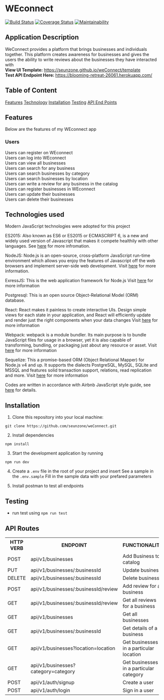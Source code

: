 # WEconnect

[![Build Status](https://travis-ci.org/seunzone/weConnect.svg?branch=develop)](https://travis-ci.org/seunzone/weConnect) [![Coverage Status](https://coveralls.io/repos/github/seunzone/weConnect/badge.svg?branch=develop)](https://coveralls.io/github/seunzone/weConnect) [![Maintainability](https://api.codeclimate.com/v1/badges/a5a45a1da4b3a7209757/maintainability)](https://codeclimate.com/github/seunzone/weConnect/maintainability)


## Application Description
WeConnect provides a platform that brings businesses and individuals together. This platform creates awareness for businesses and gives the users the ability to write reviews about the businesses they have interacted with
 <br/><b> View UI Template:</b> https://seunzone.github.io/weConnect/template
 <br/><b> Test API Endpoint Here: </b> https://blooming-retreat-26061.herokuapp.com/
## Table of Content

 [Features](#features)
 [Technology](#technology)
 [Installation](#installation)
 [Testing](#testing)
 [API End Points](#api-end-points)

## Features
Below are the features of my WEconnect app
###  Users

Users can register on WEconnect<br/>
Users can log into WEconnect<br/>
Users can view all businesses<br/>
Users can search for any business<br/>
Users can search businesses by category<br/>
Users can search businesses by location<br/>
Users can write a review for any business in the catalog<br/>
Users can register businesses in WEconnect<br/>
Users can update their businesses<br/>
Users can delete their businesses<br/>

## Technologies used

Modern JavaScript technologies were adopted for this project

ES2015: Also known as ES6 or ES2015 or ECMASCRIPT 6, is a new and widely used version of Javascript
that makes it compete healthily with other languages. See [here](https://en.wikipedia.org/wiki/ECMAScript) for more infromation.

NodeJS: Node.js is an open-source, cross-platform JavaScript run-time environment which allows you enjoy the features of Javascript off the web browsers and implement server-side web development.
Visit [here](https://nodejs.org/en/) for more information.

ExressJS: This is the web application framework for Node.js
Visit [here](https://expressjs.com) for more information

Postgresql: This is an open source Object-Relational Model (ORM) database.

React: React makes it painless to create interactive UIs. Design simple views for each state in your application, and React will efficiently update and render just the right components when your data changes
Visit [here](https://reactjs.org/) for more information

Webpack: webpack is a module bundler. Its main purpose is to bundle JavaScript files for usage in a browser, yet it is also capable of transforming, bundling, or packaging just about any resource or asset.
Visit [here](https://webpack.js.org/) for more information


Sequelize: This a promise-based ORM (Object Relational Mapper) for Node.js v4 and up. It supports the dialects PostgreSQL, MySQL, SQLite and MSSQL and features solid transaction support, relations, read replication and more.
Visit [here](https://docs.sequelizejs.com) for more information

Codes are written in accordance with Airbnb JavaScript style guide, see [here](https://github.com/airbnb/javascript) for details.

## Installation
1. Clone this repository into your local machine:
```
git clone https://github.com/seunzone/weConnect.git
```
2. Install dependencies
```
npm install
```
3. Start the development application by running
```
npm run dev
```
4. Create a `.env` file in the root of your project and insert
    See a sample in the `.env.sample`
    Fill in the sample data with your prefared parameters

5. Install postman to test all endpoints

## Testing
- run test using `npm run test`    

## API Routes

<table>
<tr><th>HTTP VERB</th><th>ENDPOINT</th><th>FUNCTIONALITY</th></tr>
<tr><td>POST</td> <td>api/v1/businesses</td>  <td>Add Business to catalog</td></tr>

<tr><td>PUT</td> <td>api/v1/businesses/:businessId</td>  <td>Update business</td></tr>

<tr><td>DELETE</td> <td>api/v1/businesses/:businessId</td>  <td>Delete business</td></tr>

<tr><td>POST</td> <td>api/v1/businesses/:businessId/review</td> <td>Add review for a business</td></tr>

<tr><td>GET</td> <td>api/v1/businesses/:businessId/review</td> <td>Get all reviews for a business</td></tr>

<tr><td>GET</td> <td>api/v1/businesses</td> <td>Get all businesses</td></tr>

<tr><td>GET</td> <td>api/v1/businesses/:businessId</td> <td>Get details of a business<td></tr>

<tr><td>GET</td> <td>api/v1/businesses?location=location</td> <td>Get businesses in a particular location<td></tr>

<tr><td>GET</td> <td>api/v1/businesses?category=category</td> <td>Get businesses in a particular category</td></tr>

<tr><td>POST</td> <td>api/v1/auth/signup</td> <td>Create a user</td></tr>

<tr><td>POST</td> <td>api/v1/auth/login</td> <td>Sign in a user</td></tr>
    </table>
